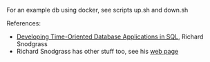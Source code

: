 For an example db using docker, see scripts up.sh and down.sh

References:
- [Developing Time-Oriented Database Applications in SQL](http://www2.cs.arizona.edu/~rts/tdbbook.pdf), Richard Snodgrass
- Richard Snodgrass has other stuff too, see his [web page](http://www2.cs.arizona.edu/~rts/publications.html)
